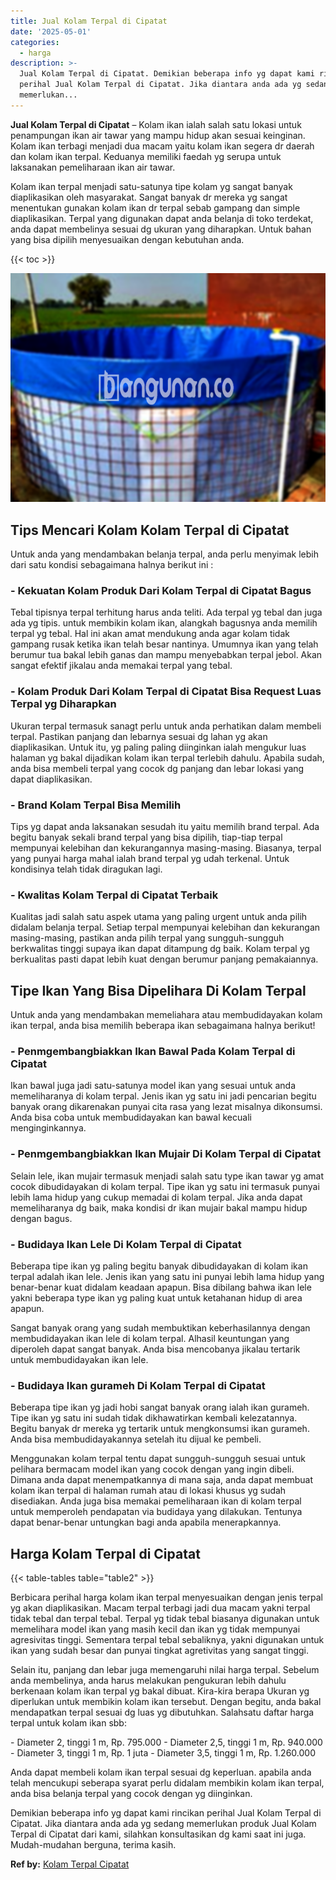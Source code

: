 ```yaml
---
title: Jual Kolam Terpal di Cipatat
date: '2025-05-01'
categories:
  - harga
description: >-
  Jual Kolam Terpal di Cipatat. Demikian beberapa info yg dapat kami rincikan
  perihal Jual Kolam Terpal di Cipatat. Jika diantara anda ada yg sedang
  memerlukan...
---
```


**Jual Kolam Terpal di Cipatat** – Kolam ikan ialah salah satu lokasi untuk penampungan ikan air tawar yang mampu hidup akan sesuai keinginan. Kolam ikan terbagi menjadi dua macam yaitu kolam ikan segera dr daerah dan kolam ikan terpal. Keduanya memiliki faedah yg serupa untuk laksanakan pemeliharaan ikan air tawar.

Kolam ikan terpal menjadi satu-satunya tipe kolam yg sangat banyak diaplikasikan oleh masyarakat. Sangat banyak dr mereka yg sangat menentukan gunakan kolam ikan dr terpal sebab gampang dan simple diaplikasikan. Terpal yang digunakan dapat anda belanja di toko terdekat, anda dapat membelinya sesuai dg ukuran yang diharapkan. Untuk bahan yang bisa dipilih menyesuaikan dengan kebutuhan anda.

{{< toc >}}

![Jual Kolam Terpal di Cipatat](/images/jual-kolam-terpal-54.png)

## Tips Mencari Kolam Kolam Terpal di Cipatat

Untuk anda yang mendambakan belanja terpal, anda perlu menyimak lebih dari satu kondisi sebagaimana halnya berikut ini :

### \- Kekuatan Kolam Produk Dari Kolam Terpal di Cipatat Bagus

Tebal tipisnya terpal terhitung harus anda teliti. Ada terpal yg tebal dan juga ada yg tipis. untuk membikin kolam ikan, alangkah bagusnya anda memilih terpal yg tebal. Hal ini akan amat mendukung anda agar kolam tidak gampang rusak ketika ikan telah besar nantinya. Umumnya ikan yang telah berumur tua bakal lebih ganas dan mampu menyebabkan terpal jebol. Akan sangat efektif jikalau anda memakai terpal yang tebal.

### \- Kolam Produk Dari Kolam Terpal di Cipatat Bisa Request Luas Terpal yg Diharapkan

Ukuran terpal termasuk sanagt perlu untuk anda perhatikan dalam membeli terpal. Pastikan panjang dan lebarnya sesuai dg lahan yg akan diaplikasikan. Untuk itu, yg paling paling diinginkan ialah mengukur luas halaman yg bakal dijadikan kolam ikan terpal terlebih dahulu. Apabila sudah, anda bisa membeli terpal yang cocok dg panjang dan lebar lokasi yang dapat diaplikasikan.

### \- Brand Kolam Terpal Bisa Memilih

Tips yg dapat anda laksanakan sesudah itu yaitu memilih brand terpal. Ada begitu banyak sekali brand terpal yang bisa dipilih, tiap-tiap terpal mempunyai kelebihan dan kekurangannya masing-masing. Biasanya, terpal yang punyai harga mahal ialah brand terpal yg udah terkenal. Untuk kondisinya telah tidak diragukan lagi.

### \- Kwalitas Kolam Terpal di Cipatat Terbaik

Kualitas jadi salah satu aspek utama yang paling urgent untuk anda pilih didalam belanja terpal. Setiap terpal mempunyai kelebihan dan kekurangan masing-masing, pastikan anda pilih terpal yang sungguh-sungguh berkwalitas tinggi supaya ikan dapat ditampung dg baik. Kolam terpal yg berkualitas pasti dapat lebih kuat dengan berumur panjang pemakaiannya.

## Tipe Ikan Yang Bisa Dipelihara Di Kolam Terpal

Untuk anda yang mendambakan memeliahara atau membudidayakan kolam ikan terpal, anda bisa memilih beberapa ikan sebagaimana halnya berikut!

### \- Penmgembangbiakkan Ikan Bawal Pada Kolam Terpal di Cipatat

Ikan bawal juga jadi satu-satunya model ikan yang sesuai untuk anda memeliharanya di kolam terpal. Jenis ikan yg satu ini jadi pencarian begitu banyak orang dikarenakan punyai cita rasa yang lezat misalnya dikonsumsi. Anda bisa coba untuk membudidayakan kan bawal kecuali menginginkannya.

### \- Penmgembangbiakkan Ikan Mujair Di Kolam Terpal di Cipatat

Selain lele, ikan mujair termasuk menjadi salah satu type ikan tawar yg amat cocok dibudidayakan di kolam terpal. Tipe ikan yg satu ini termasuk punyai lebih lama hidup yang cukup memadai di kolam terpal. Jika anda dapat memeliharanya dg baik, maka kondisi dr ikan mujair bakal mampu hidup dengan bagus.

### \- Budidaya Ikan Lele Di Kolam Terpal di Cipatat

Beberapa tipe ikan yg paling begitu banyak dibudidayakan di kolam ikan terpal adalah ikan lele. Jenis ikan yang satu ini punyai lebih lama hidup yang benar-benar kuat didalam keadaan apapun. Bisa dibilang bahwa ikan lele yakni beberapa type ikan yg paling kuat untuk ketahanan hidup di area apapun.

Sangat banyak orang yang sudah membuktikan keberhasilannya dengan membudidayakan ikan lele di kolam terpal. Alhasil keuntungan yang diperoleh dapat sangat banyak. Anda bisa mencobanya jikalau tertarik untuk membudidayakan ikan lele.

### \- Budidaya Ikan gurameh Di Kolam Terpal di Cipatat

Beberapa tipe ikan yg jadi hobi sangat banyak orang ialah ikan gurameh. Tipe ikan yg satu ini sudah tidak dikhawatirkan kembali kelezatannya. Begitu banyak dr mereka yg tertarik untuk mengkonsumsi ikan gurameh. Anda bisa membudidayakannya setelah itu dijual ke pembeli.

Menggunakan kolam terpal tentu dapat sungguh-sungguh sesuai untuk pelihara bermacam model ikan yang cocok dengan yang ingin dibeli. Dimana anda dapat menempatkannya di mana saja, anda dapat membuat kolam ikan terpal di halaman rumah atau di lokasi khusus yg sudah disediakan. Anda juga bisa memakai pemeliharaan ikan di kolam terpal untuk memperoleh pendapatan via budidaya yang dilakukan. Tentunya dapat benar-benar untungkan bagi anda apabila menerapkannya.

## Harga Kolam Terpal di Cipatat

{{< table-tables table="table2" >}}

Berbicara perihal harga kolam ikan terpal menyesuaikan dengan jenis terpal yg akan diaplikasikan. Macam terpal terbagi jadi dua macam yakni terpal tidak tebal dan terpal tebal. Terpal yg tidak tebal biasanya digunakan untuk memelihara model ikan yang masih kecil dan ikan yg tidak mempunyai agresivitas tinggi. Sementara terpal tebal sebaliknya, yakni digunakan untuk ikan yang sudah besar dan punyai tingkat agretivitas yang sangat tinggi.

Selain itu, panjang dan lebar juga memengaruhi nilai harga terpal. Sebelum anda membelinya, anda harus melakukan pengukuran lebih dahulu berkenaan kolam ikan terpal yg bakal dibuat. Kira-kira berapa Ukuran yg diperlukan untuk membikin kolam ikan tersebut. Dengan begitu, anda bakal mendapatkan terpal sesuai dg luas yg dibutuhkan. Salahsatu daftar harga terpal untuk kolam ikan sbb:

\- Diameter 2, tinggi 1 m, Rp. 795.000 - Diameter 2,5, tinggi 1 m, Rp. 940.000 - Diameter 3, tinggi 1 m, Rp. 1 juta - Diameter 3,5, tinggi 1 m, Rp. 1.260.000

Anda dapat membeli kolam ikan terpal sesuai dg keperluan. apabila anda telah mencukupi seberapa syarat perlu didalam membikin kolam ikan terpal, anda bisa belanja terpal yang cocok dengan yg diinginkan.

Demikian beberapa info yg dapat kami rincikan perihal Jual Kolam Terpal di Cipatat. Jika diantara anda ada yg sedang memerlukan produk Jual Kolam Terpal di Cipatat dari kami, silahkan konsultasikan dg kami saat ini juga. Mudah-mudahan berguna, terima kasih.

**Ref by:** [Kolam Terpal Cipatat](https://id.wikipedia.org/wiki/Kolam)

